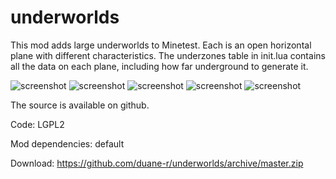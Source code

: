 # underworlds

This mod adds large underworlds to Minetest. Each is an open horizontal plane with different characteristics. The underzones table in init.lua contains all the data on each plane, including how far underground to generate it.

![screenshot](https://raw.githubusercontent.com/duane-r/underworlds/master/textures/screenshot-1.jpg)
![screenshot](https://raw.githubusercontent.com/duane-r/underworlds/master/textures/screenshot-2.jpg)
![screenshot](https://raw.githubusercontent.com/duane-r/underworlds/master/textures/screenshot-3.jpg)
![screenshot](https://raw.githubusercontent.com/duane-r/underworlds/master/textures/screenshot-4.jpg)
![screenshot](https://raw.githubusercontent.com/duane-r/underworlds/master/textures/screenshot-5.jpg)


The source is available on github.

Code: LGPL2

Mod dependencies: default

Download: https://github.com/duane-r/underworlds/archive/master.zip
